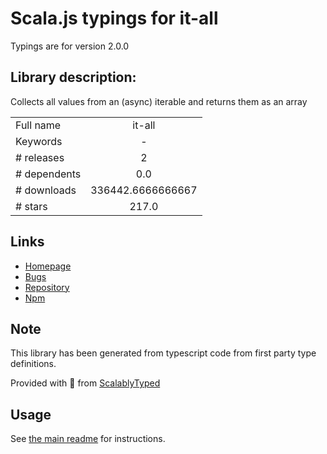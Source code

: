 
# Scala.js typings for it-all

Typings are for version 2.0.0

## Library description:
Collects all values from an (async) iterable and returns them as an array

|                    |                 |
| ------------------ | :-------------: |
| Full name          | it-all |
| Keywords           | - |
| # releases         | 2 |
| # dependents       | 0.0 |
| # downloads        | 336442.6666666667 |
| # stars            | 217.0 |

## Links
- [Homepage](https://github.com/achingbrain/it/tree/master/packages/it-all#readme)
- [Bugs](https://github.com/achingbrain/it/issues)
- [Repository](https://github.com/achingbrain/it)
- [Npm](https://www.npmjs.com/package/it-all)
    


## Note
This library has been generated from typescript code from first party type definitions.

Provided with :purple_heart: from [ScalablyTyped](https://github.com/oyvindberg/ScalablyTyped)

## Usage
See [the main readme](../../readme.md) for instructions.


